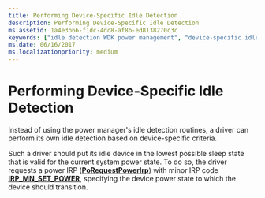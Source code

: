```yaml
---
title: Performing Device-Specific Idle Detection
description: Performing Device-Specific Idle Detection
ms.assetid: 1a4e3b66-f1dc-4dc8-af8b-ed8138270c3c
keywords: ["idle detection WDK power management", "device-specific idle detection WDK power management"]
ms.date: 06/16/2017
ms.localizationpriority: medium
---
```


# Performing Device-Specific Idle Detection





Instead of using the power manager's idle detection routines, a driver can perform its own idle detection based on device-specific criteria.

Such a driver should put its idle device in the lowest possible sleep state that is valid for the current system power state. To do so, the driver requests a power IRP ([**PoRequestPowerIrp**](/windows-hardware/drivers/ddi/wdm/nf-wdm-porequestpowerirp)) with minor IRP code [**IRP\_MN\_SET\_POWER**](./irp-mn-set-power.md), specifying the device power state to which the device should transition.

 

